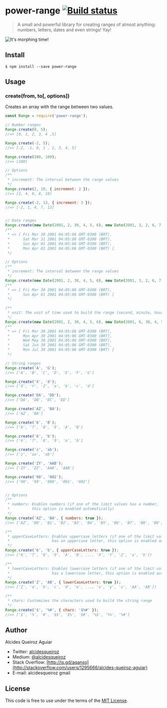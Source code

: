 # power-range [![Build status](https://travis-ci.org/alcidesqueiroz/power-range.svg?branch=master)](https://travis-ci.org/alcidesqueiroz/power-range)

> A small and powerful library for creating ranges of almost anything: numbers, letters, dates and even strings! Yay!

![It's morphing time!](https://gist.githubusercontent.com/alcidesqueiroz/c3d6c6edc559194bc37a2c464a21768d/raw/ef5e0b9ddb81de6eba46761a39226d4e242cf3fa/power-range.gif)

## Install

```
$ npm install --save power-range
```

## Usage

### create(from, to[, options])

Creates an array with the range between two values.

```js
const Range = require('power-range');

// Number ranges
Range.create(0, 5);
//=> [0, 1, 2, 3, 4 ,5]

Range.create(-2, 5);
//=> [-2, -1, 0, 1 , 2, 3, 4, 5]

Range.create(100, 100);
//=> [100]

// Options
/**
 * increment: The interval between the range values
 */
Range.create(2, 10, { increment: 2 });
//=> [2, 4, 6, 8, 10]

Range.create(-2, 13, { increment: 3 });
//=> [-2, 1, 4, 7, 13]


// Date ranges
Range.create(new Date(2001, 2, 30, 4, 5, 6), new Date(2001, 3, 2, 6, 7, 8));
/**
 * => [ Fri Mar 30 2001 04:05:06 GMT-0300 (BRT),
 *      Sat Mar 31 2001 04:05:06 GMT-0300 (BRT),
 *      Sun Apr 01 2001 04:05:06 GMT-0300 (BRT),
 *      Mon Apr 02 2001 04:05:06 GMT-0300 (BRT) ]
 */

// Options
/**
 * increment: The interval between the range values
 */
Range.create(new Date(2001, 2, 30, 4, 5, 6), new Date(2001, 3, 2, 6, 7, 8), { increment: 2 });
/**
 * => [ Fri Mar 30 2001 04:05:06 GMT-0300 (BRT),
 *      Sun Apr 01 2001 04:05:06 GMT-0300 (BRT) ]
 */

/**
 * unit: The unit of time used to build the range (second, minute, hour, day, week, month)
 */
Range.create(new Date(2001, 2, 30, 4, 5, 6), new Date(2001, 6, 30, 4, 5, 6), { unit: 'month' });
/**
 * => [ Fri Mar 30 2001 04:05:06 GMT-0300 (BRT),
 *      Mon Apr 30 2001 04:05:06 GMT-0300 (BRT),
 *      Wed May 30 2001 04:05:06 GMT-0300 (BRT),
 *      Sat Jun 30 2001 04:05:06 GMT-0300 (BRT),
 *      Mon Jul 30 2001 04:05:06 GMT-0300 (BRT) ]
 */

// String ranges
Range.create('A', 'G');
//=> ['A', 'B', 'C', 'D', 'E', 'F', 'G']

Range.create('X', 'd');
//=> ['X', 'Y', 'Z', 'a', 'b', 'c', 'd']

Range.create('DA', 'DD');
//=> ['DA', 'DB', 'DC', 'DD']

Range.create('AZ', 'BA');
//=> ['AZ', 'BA']

Range.create('6', 'B');
//=> ['6', '7', '8', '9', 'A', 'B']

Range.create('6', 'b');
//=> ['6', '7', '8', '9', 'a', 'b']

Range.create('z', 'ab');
//=> ['z', 'aa', 'ab']

Range.create('ZY', 'AAB');
//=> ['ZY', 'ZZ', 'AAA', 'AAB']

Range.create('98', '002');
//=> ['98', '99', '000', '001', '002']


// Options
/**
 * numbers: Enables numbers (if one of the limit values has a number,
 *          this option is enabled automatically)
 */
Range.create('AZ', 'BA', { numbers: true });
//=> ['AZ', 'B0', 'B1', 'B2', 'B3', 'B4', 'B5', 'B6', 'B7', 'B8', 'B9', 'BA']

/**
 * upperCaseLetters: Enables uppercase letters (if one of the limit values
 *                   has an uppercase letter, this option is enabled automatically)
 */
Range.create('6', 'b', { upperCaseLetters: true });
//=> ['6', '7', '8', '9', 'A', 'B', ..., 'X', 'Y', 'Z', 'a', 'b'])

/**
 * lowerCaseLetters: Enables lowercase letters (if one of the limit values
 *                   has a lowercase letter, this option is enabled automatically)
 */
Range.create('Z', 'AB', { lowerCaseLetters: true });
//=> ['Z', 'a', 'b', 'c', 'd', 'e', ..., 'x', 'y', 'z', 'AA', 'AB'])

/**
 * chars: Customizes the characters used to build the string range
 */
Range.create('$', '%#', { chars: '$%#' });
//=> ['$', '%', '#', '$$', '$%', '$#', '%$', '%%', '%#']
```

## Author

Alcides Queiroz Aguiar

- Twitter: [alcidesqueiroz](https://twitter.com/alcidesqueiroz)
- Medium: [@alcidesqueiroz](https://medium.com/@alcidesqueiroz)
- Stack Overflow: [http://is.gd/aqanso](http://stackoverflow.com/users/1295666/alcides-queiroz-aguiar)
- E-mail: alcidesqueiroz <at> gmail

## License

This code is free to use under the terms of the [MIT License](LICENSE.md).
